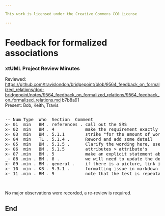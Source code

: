```yaml
---

This work is licensed under the Creative Commons CC0 License

---
```


# Feedback for formalized associations
### xtUML Project Review Minutes

Reviewed: https://github.com/travislondon/bridgepoint/blob/9564_feedback_on_formalized_relations/doc-bridgepoint/notes/9564_feedback_on_formalized_relations/9564_feedback_on_formalized_relations.md b7b8a91       
Present:  Bob, Keith, Travis

<pre>

-- Num Type  Who  Section  Comment
x- 01  min   BM . references . call out the SRS
x- 02  min   BM . 4            make the requirement exactly as in the SRS
x- 03  min   BM . 5.1.1        strike "for the amount of work", also note that some people are color blind
x- 04  min   TL . 5.1.4 .      Reword and add some detail
x- 05  min   BM . 5.1.5 .      Clarify the wording here, use "shall be" instead of "can be"
x- 06  min   BM . 5.1.5        attributes > attribute's
x- 07 .min   BM . 5            make an explicit statement about which approach is selected
_- 08 .min . BM . 8 .          we will need to update the documentation somewhere to note this new feature
x- 09 .min . BM . general .    if there is a picture, link it or even embed it
x- 10  min . KB . 9.3.1 .      formatting issue in markdown
x- 11 .min . BM . 9            note that the test is repeatable for each association type  


</pre>
   
No major observations were recorded, a re-review is required.


End
---
